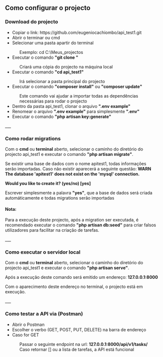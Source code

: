 ## Como configurar o projecto

### Download do projecto

<ul>
<li>Copiar o link: https://github.com/eugeniocachiombo/api_test1.git </li>
<li>Abrir o terminar ou cmd</li>
<li>Selecionar uma pasta apartir do terminal</li>
    <ul type="none">
    <li>Exemplo: cd C:\Meus_projectos</li>
    </ul>
<li>Executar o comando <b>"git clone <link copiado>"</b> </li>
    <ul type="none">
    <li>Criará uma cópia do projecto na máquina local</li>
    </ul>
<li>Executar o comando <b>"cd api_test1"</b></li>
    <ul type="none">
    <li>Irá selecionar a pasta principal do projecto</li>
    </ul>
<li>Executar o comando <b>"composer install"</b> ou <b>"composer update"</b></li>
    <ul type="none">
    <li>Este comando vai ajudar a importar todas as dependências necessárias para rodar o projecto</li>
    </ul>
<li>Dentro da pasta api_test1, clonar o arquivo <b>".env example"</b></li>
<li>Renomear o arquivo <b>".env example"</b> para simplesmente <b>".env"</b></li>
<li>Executar o comando <b>"php artisan key:generate"</b></li>
</ul>
___


### Como rodar migrations

<p>
Com o <b>cmd</b> ou <b>terminal</b> aberto, selecionar o caminho do diretório do projecto api_test1 e executar o comando <b>"php artisan migrate"</b>.
</p>

<p>
Se existir uma base de dados com o nome apitest1, todas informações serão importadas. Caso não existir aparecerá a seguinte questão:

<strong>
    WARN  The database 'apitest1' does not exist on the 'mysql' connection.  

  Would you like to create it? (yes/no) [yes]
</strong> 

Escrever simplesmente a palavra <b>"yes"</b>, que a base de dados será criada automáticamente e todas migrations serão importadas 
</p>

#### Nota:
<p>
Para a execução deste projecto, após a migration ser executada, é recomendado executar o comando <b>"php artisan db:seed"</b>  para criar falsos utilizadores para facilitar na criação de tarefas.
</p>
___


### Como executar o servidor local

<p>
Com o <b>cmd</b> ou <b>terminal</b> aberto, selecionar o caminho do diretório do projecto api_test1 e executar o comando <b>"php artisan serve"</b>.
</p>

<p>
Após a execução deste comando será emitido um endereço: <b>127.0.0.1:8000</b> 
</p>

<p>
Com o aparecimento deste endereço no terminal, o projecto está em execução. 
</p>
___


### Como testar a API via (Postman)

<ul>
<li>Abrir o Postman</li>
<li>Escolher o verbo (GET, POST, PUT, DELETE) na barra de endereço</li>
<li>Caso for GET</li>
    <ul type="none">
    <li>Passar o seguinte endpoint na url: <b>127.0.0.1:8000/api/v1/tasks/</b></li>
    <li>Caso retornar [] ou a lista de tarefas, a API está funcional</b></li>
    </ul>
</ul>
